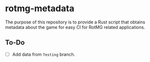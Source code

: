 # rotmg-metadata
The purpose of this repository is to provide a Rust script that obtains metadata about the game for easy CI for RotMG related applications.

## To-Do
- [ ] Add data from `Testing` branch.
